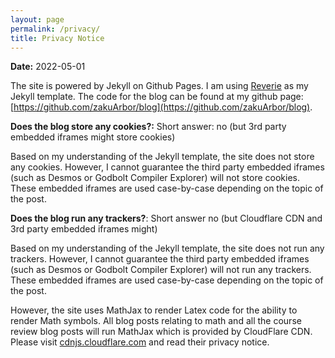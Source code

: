 ```yaml
---
layout: page
permalink: /privacy/
title: Privacy Notice
---
```


**Date:** 2022-05-01

The site is powered by Jekyll on Github Pages. I am using [Reverie](https://github.com/amitmerchant1990/reverie) 
as my Jekyll template. The code for the blog can be found at my github page: [https://github.com/zakuArbor/blog](https://github.com/zakuArbor/blog).

**Does the blog store any cookies?:** Short answer: no (but 3rd party embedded iframes might store cookies)

Based on my understanding of the Jekyll template, the site does not store any cookies. However, 
I cannot guarantee the third party embedded iframes (such as Desmos or Godbolt Compiler Explorer) will 
not store cookies. These embedded iframes are used case-by-case depending on the topic of the post. 

**Does the blog run any trackers?**: Short answer no (but Cloudflare CDN and 3rd party embedded iframes might)

Based on my understanding of the Jekyll template, the site does not run any trackers. However, I cannot 
guarantee the third party embedded iframes (such as Desmos or Godbolt Compiler Explorer) will not run 
any trackers. These embedded iframes are used case-by-case depending on the topic of the post.

However, the site uses MathJax to render Latex code for the ability to render Math symbols. All blog posts 
relating to math and all the course review blog posts will run MathJax which is provided by CloudFlare CDN. 
Please visit [cdnjs.cloudflare.com](cdnjs.cloudflare.com) and read their privacy notice.
